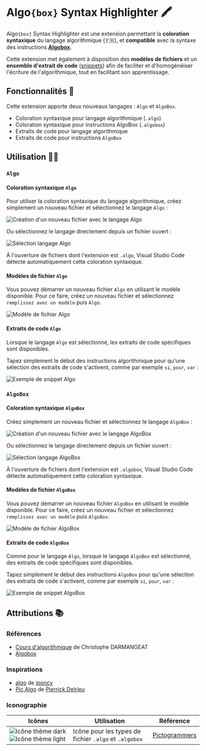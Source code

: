 # Algo`{box}` Syntax Highlighter 🖍

Algo`{box}` Syntax Highlighter est une extension permettant la **coloration syntaxique** du langage algorithmique (🇫🇷), et **compatible** avec la syntaxe des instructions **[Algobox](https://www.xm1math.net/algobox)**.

Cette extension met également à disposition des **modèles de fichiers** et un **ensemble d'extrait de code** ([snippets](https://code.visualstudio.com/docs/editor/userdefinedsnippets)) afin de faciliter et d'homogénéiser l'écriture de l'algorithmique, tout en facilitant son apprentissage.

## Fonctionnalités 🧰

Cette extension apporte deux nouveaux langages : `Algo` et `AlgoBox`.

* Coloration syntaxique pour langage algorithmique (`.algo`)
* Coloration syntaxique pour instructions AlgoBox (`.algobox`)
* Extraits de code pour langage algorithmique
* Extraits de code pour instructions `AlgoBox`

<!-- ## Installation ⚙️ -->

## Utilisation 🧑‍💻

### `Algo`

#### Coloration syntaxique `Algo`

Pour utiliser la coloration syntaxique du langage algorithmique, créez simplement un nouveau fichier et sélectionnez le langage `Algo` :

![Création d'un nouveau fichier avec le langage `Algo`](images/documentation/algo/01.1-nouveau-fichier.gif)

Ou sélectionnez le langage directement depuis un fichier ouvert :

![Sélection langage `Algo`](images/documentation/algo/01.2-selection-langage.gif)

À l'ouverture de fichiers dont l'extension est `.algo`, Visual Studio Code détecte automatiquement cette coloration syntaxique.

#### Modèles de fichier `Algo`

Vous pouvez démarrer un nouveau fichier `Algo` en utilisant le modèle disponible.
Pour ce faire, créez un nouveau fichier et sélectionnez `remplissez avec un modèle` puis `Algo`.

![Modèle de fichier `Algo`](images/documentation/algo/02-modele-fichier.gif)

#### Extraits de code `Algo`

Lorsque le langage `Algo` est sélectionné, les extraits de code spécifiques sont disponibles.

Tapez simplement le début des instructions algorithmique pour qu'une sélection des extraits de code s'activent, comme par exemple `si`, `pour`, `var` :

![Exemple de snippet `Algo`](images/documentation/algo/03-snippet.gif)

### `AlgoBox`

#### Coloration syntaxique `AlgoBox`

Créez simplement un nouveau fichier et sélectionnez le langage `AlgoBox` :

![Création d'un nouveau fichier avec le langage `AlgoBox`](images/documentation/algobox/01.1-nouveau-fichier.gif)

Ou sélectionnez le langage directement depuis un fichier ouvert :

![Sélection langage `AlgoBox`](images/documentation/algobox/01.2-selection-langage.gif)

À l'ouverture de fichiers dont l'extension est `.algobox`, Visual Studio Code détecte automatiquement cette coloration syntaxique.

#### Modèles de fichier `AlgoBox`

Vous pouvez démarrer un nouveau fichier `AlgoBox` en utilisant le modèle disponible.
Pour ce faire, créez un nouveau fichier et sélectionnez `remplissez avec un modèle` puis `AlgoBox`.

![Modèle de fichier `AlgoBox`](images/documentation/algobox/02-modele-fichier.gif)

#### Extraits de code `AlgoBox`

Comme pour le langage `Algo`, lorsque le langage `AlgoBox` est sélectionné, des extraits de code spécifiques sont disponibles.

Tapez simplement le début des instructions `AlgoBox` pour qu'une sélection des extraits de code s'activent, comme par exemple `si`, `pour`, `var` :

![Exemple de snippet `AlgoBox`](images/documentation/algobox/03-snippet.gif)

<!-- ## À venir 🚀 -->

## Attributions 📚

### Références

* [Cours d'algorithmique](http://cours.pise.info/algo/index.htm) de Christophe DARMANGEAT
* [Algobox](https://www.xm1math.net/algobox)

### Inspirations

* [algo](https://marketplace.visualstudio.com/items?itemName=jponcy.algo-tact) de [jponcy](https://marketplace.visualstudio.com/publishers/jponcy)
* [Pic Algo](https://marketplace.visualstudio.com/items?itemName=PierrickDelrieu.pic-algo) de [Pierrick Delrieu](https://marketplace.visualstudio.com/publishers/PierrickDelrieu)

### Iconographie

Icônes | Utilisation | Référence
---------|----------|---------
 ![Icône thème dark](images/icons/algo-dark.png) ![Icône thème light](images/icons/algo-light.png) | Icône pour les types de fichier `.algo` et `.algobox` | [Pictogrammers](https://github.com/Templarian/MaterialDesign)
